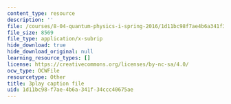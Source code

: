 ```yaml
---
content_type: resource
description: ''
file: /courses/8-04-quantum-physics-i-spring-2016/1d11bc98f7ae4b6a341f34ccc40675ae_f079K1f2WQk.srt
file_size: 8569
file_type: application/x-subrip
hide_download: true
hide_download_original: null
learning_resource_types: []
license: https://creativecommons.org/licenses/by-nc-sa/4.0/
ocw_type: OCWFile
resourcetype: Other
title: 3play caption file
uid: 1d11bc98-f7ae-4b6a-341f-34ccc40675ae
---
```

